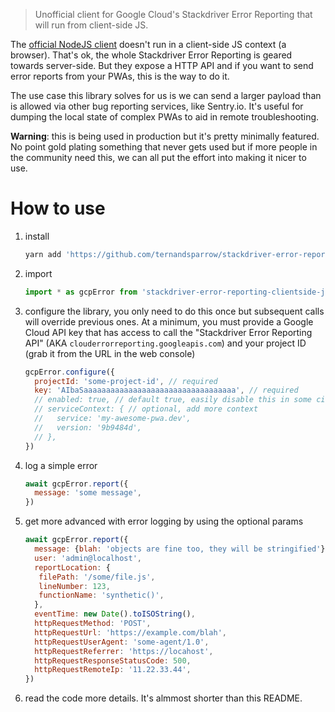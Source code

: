 > Unofficial client for Google Cloud's Stackdriver Error Reporting that will
> run from client-side JS.

The [official NodeJS
client](https://github.com/googleapis/nodejs-error-reporting) doesn't run in a
client-side JS context (a browser). That's ok, the whole Stackdriver Error
Reporting is geared towards server-side. But they expose a HTTP API and if you
want to send error reports from your PWAs, this is the way to do it.

The use case this library solves for us is we can send a larger payload than is
allowed via other bug reporting services, like Sentry.io. It's useful for
dumping the local state of complex PWAs to aid in remote troubleshooting.

**Warning**: this is being used in production but it's pretty minimally
featured. No point gold plating something that never gets used but if more
people in the community need this, we can all put the effort into making it
nicer to use.

# How to use
  1. install
      ```bash
      yarn add 'https://github.com/ternandsparrow/stackdriver-error-reporting-clientside-js-client#v0.1.0'
      ```
  1. import
      ```javascript
      import * as gcpError from 'stackdriver-error-reporting-clientside-js-client'
      ```
  1. configure the library, you only need to do this once but subsequent calls
     will override previous ones. At a minimum, you must provide a Google Cloud
     API key that has access to call the "Stackdriver Error Reporting API"
     (AKA `clouderrorreporting.googleapis.com`) and your project ID (grab it
     from the URL in the web console)
      ```javascript
      gcpError.configure({
        projectId: 'some-project-id', // required
        key: 'AIbaSaaaaaaaaaaaaaaaaaaaaaaaaaaaaaaaaaa', // required
        // enabled: true, // default true, easily disable this in some circumstances
        // serviceContext: { // optional, add more context
        //   service: 'my-awesome-pwa.dev',
        //   version: '9b9484d',
        // },
      })
      ```
  1. log a simple error
      ```javascript
      await gcpError.report({
        message: 'some message',
      })
      ```
  1. get more advanced with error logging by using the optional params
      ```javascript
      await gcpError.report({
        message: {blah: 'objects are fine too, they will be stringified'},
        user: 'admin@localhost',
        reportLocation: {
         filePath: '/some/file.js',
         lineNumber: 123,
         functionName: 'synthetic()',
        },
        eventTime: new Date().toISOString(),
        httpRequestMethod: 'POST',
        httpRequestUrl: 'https://example.com/blah',
        httpRequestUserAgent: 'some-agent/1.0',
        httpRequestReferrer: 'https://locahost',
        httpRequestResponseStatusCode: 500,
        httpRequestRemoteIp: '11.22.33.44',
      })
      ```
  1. read the code more details. It's almmost shorter than this README.
